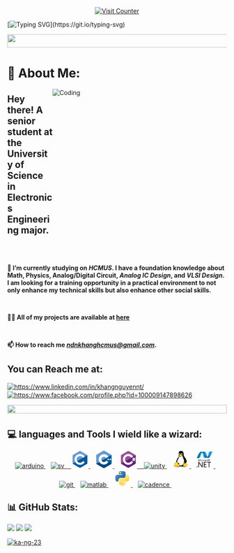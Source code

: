 <div style="display: flex; justify-content: center;" align="center">
    <a href="https://visitcount.itsvg.in">
        <img src="https://visitcount.itsvg.in/api?id=Ka-ng-23&icon=1&color=4" alt="Visit Counter">
    </a>
</div>

[![Typing SVG](https://readme-typing-svg.demolab.com?font=ubuntu&pause=1000&width=635&lines=Hi+👋👋👋+I'm+Nguyen+Khang!!!+Welcome+to+my+GitHub+Page+.+.+.)](https://git.io/typing-svg)

<img src="https://i.imgur.com/dBaSKWF.gif" height="30" width="200%">


# 💫 About Me:

<img src="https://i.pinimg.com/originals/c4/b1/99/c4b19969def51164ea4ad9a290a217bf.gif" align="right" alt="Coding" width="400" height="350"/>

## **Hey there! A senior student at the University of Science in Electronics Engineering major.**
<br>
<br> 

**🔭 I’m currently studying on *HCMUS*. I have a foundation knowledge about Math, Physics, Analog/Digital Circuit, *Analog IC Design*, and *VLSI Design*. I am looking for a training opportunity in a
practical environment to not only enhance my technical skills but also enhance other social skills.**

<br>

**👨‍💻 All of my projects are available at [here](here)**

<br>

**📫 How to reach me *ndnkhanghcmus@gmail.com*.**


## You can Reach me at:
<p align="center">
    
<a href="https://www.linkedin.com/in/khangnguyennt/" target="blank"><img align="center" src="https://raw.githubusercontent.com/rahuldkjain/github-profile-readme-generator/master/src/images/icons/Social/linked-in-alt.svg" alt="https://www.linkedin.com/in/khangnguyennt/" height="30" width="40" /></a>
<a href="https://www.facebook.com/profile.php?id=100009147898626" target="blank"><img align="center" src="https://raw.githubusercontent.com/rahuldkjain/github-profile-readme-generator/master/src/images/icons/Social/facebook.svg" alt="https://www.facebook.com/profile.php?id=100009147898626" height="30" width="40" /></a>

</p>

<img src="https://i.imgur.com/dBaSKWF.gif" height="20" width="100%">


## 💻 languages and Tools I wield like a wizard:

<p align="center">
    <a href="https://www.arduino.cc/" target="_blank" rel="noreferrer"> <img src="https://cdn.worldvectorlogo.com/logos/arduino-1.svg" alt="arduino" width="40" height="40"/> </a>
    &nbsp;&nbsp;
    <a href="https://riscv.org/" target="_blank" rel="noreferrer"> <img src="https://upload.wikimedia.org/wikipedia/commons/9/9a/RISC-V-logo.svg" alt="sv" width="200" height="40"/>
    &nbsp;&nbsp;
    <a href="https://www.cprogramming.com/" target="_blank" rel="noreferrer"> <img src="https://raw.githubusercontent.com/devicons/devicon/master/icons/c/c-original.svg" alt="c" width="40" height="40"/> </a>
    &nbsp;&nbsp;
    <a href="https://www.w3schools.com/cpp/" target="_blank" rel="noreferrer"> <img src="https://raw.githubusercontent.com/devicons/devicon/master/icons/cplusplus/cplusplus-original.svg" alt="cplusplus" width="40" height="40"/> </a>
    &nbsp;&nbsp;
    </a> <a href="https://www.w3schools.com/cs/" target="_blank" rel="noreferrer"> <img src="https://raw.githubusercontent.com/devicons/devicon/master/icons/csharp/csharp-original.svg" alt="csharp" width="40" height="40"/>
    &nbsp;&nbsp;
    <a href="https://unity.com/" target="_blank" rel="noreferrer"> <img src="https://www.vectorlogo.zone/logos/unity3d/unity3d-icon.svg" alt="unity" width="40" height="40"/> </a>
    &nbsp;&nbsp;
    <a href="https://www.linux.org/" target="_blank" rel="noreferrer"> <img src="https://raw.githubusercontent.com/devicons/devicon/master/icons/linux/linux-original.svg" alt="linux" width="40" height="40"/> </a>
    &nbsp;&nbsp;
    <a href="https://dotnet.microsoft.com/" target="_blank" rel="noreferrer"> <img src="https://raw.githubusercontent.com/devicons/devicon/master/icons/dot-net/dot-net-original-wordmark.svg" alt="dotnet" width="40" height="40"/> </a> 
    &nbsp;&nbsp;
    <a href="https://git-scm.com/" target="_blank" rel="noreferrer"> <img src="https://www.vectorlogo.zone/logos/git-scm/git-scm-icon.svg" alt="git" width="40" height="40"/> </a>
    &nbsp;&nbsp;
    <a href="https://www.mathworks.com/" target="_blank" rel="noreferrer"> <img src="https://upload.wikimedia.org/wikipedia/commons/2/21/Matlab_Logo.png" alt="matlab" width="40" height="40"/> </a>
    &nbsp;&nbsp;
    <a href="https://www.python.org" target="_blank" rel="noreferrer"> <img src="https://raw.githubusercontent.com/devicons/devicon/master/icons/python/python-original.svg" alt="python" width="40" height="40"/> </a>
    &nbsp;&nbsp;
    <a href="https://www.cadence.com/en_US/home.html" target="_blank" rel="noreferrer"> <img src="https://encrypted-tbn0.gstatic.com/images?q=tbn:ANd9GcRrUUjFmVFZ595FLjQ9KUvela4f75hg1nOEN_PvwVXxesFwOJOzh7viWnKvyL1P1sZoGQ" alt="cadence" width="90" height="40"/> </a>
    &nbsp;&nbsp;





## 📊 GitHub Stats:

![](https://github-readme-stats.vercel.app/api?username=ka-ng-23&show_icons=true&locale=en&theme=dark&hide_border=false&include_all_commits=false&count_private=false)
![](https://github-readme-streak-stats.herokuapp.com/?user=ka-ng-23&show_icons=true&locale=en&theme=dark&hide_border=false)
![](https://github-readme-stats.vercel.app/api/top-langs/?username=ka-ng-23&show_icons=true&locale=en&theme=dark&hide_border=false&include_all_commits=false&count_private=false&layout=compact)




<p align="left"> <a href="https://github.com/ryo-ma/github-profile-trophy"><img src="https://github-profile-trophy.vercel.app/?username=ka-ng-23&theme=dark&hide_border=false" alt="ka-ng-23" /></a> </p>

